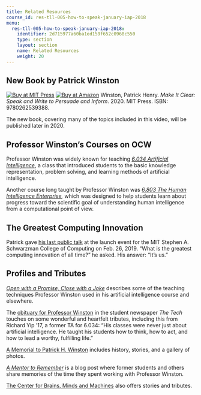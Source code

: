 ```yaml
---
title: Related Resources
course_id: res-tll-005-how-to-speak-january-iap-2018
menu:
  res-tll-005-how-to-speak-january-iap-2018:
    identifier: 2d715977a60ba1ed159f652c0968c550
    type: section
    layout: section
    name: Related Resources
    weight: 20
---
```

New Book by Patrick Winston
---------------------------

[![Buy at MIT Press](/images/mp_logo.gif)](https://mitpress.mit.edu/9780262539388) [![Buy at Amazon](/images/a_logo_17.gif)](http://www.amazon.com/exec/obidos/ASIN/0262539381/ref=nosim/mitopencourse-20) Winston, Patrick Henry. _Make It Clear: Speak and Write to Persuade and Inform_. 2020. MIT Press. ISBN: 9780262539388.

The new book, covering many of the topics included in this video, will be published later in 2020.

Professor Winston’s Courses on OCW
----------------------------------

Professor Winston was widely known for teaching _[6.034 Artificial Intelligence](./resolveuid/334ddfd35136fa9b4e540f1e2bf63cc0)_, a class that introduced students to the basic knowledge representation, problem solving, and learning methods of artificial intelligence.

Another course long taught by Professor Winston was _[6.803 The Human Intelligence Enterprise](./resolveuid/8a095d0d68d7a24a5ea4c7d6aa5687d4),_ which was designed to help students learn about progress toward the scientific goal of understanding human intelligence from a computational point of view.

The Greatest Computing Innovation
---------------------------------

Patrick gave [his last public talk](https://youtu.be/vCyZUiBr_ds?t=1929) at the launch event for the MIT Stephen A. Schwarzman College of Computing on Feb. 26, 2019. “What is the greatest computing innovation of all time?” he asked. His answer: “It’s us.”

Profiles and Tributes
---------------------

_[Open with a Promise, Close with a Joke](https://mitopencourseware.wordpress.com/2016/07/19/open-with-a-promise-close-with-a-joke/)_ describes some of the teaching techniques Professor Winston used in his artificial intelligence course and elsewhere.

The [obituary for Professor Winston](http://thetech.com/2019/07/23/professor-patrick-winston-obit) in the student newspaper _The Tech_ touches on some wonderful and heartfelt tributes, including this from Richard Yip ’17, a former TA for 6.034: “His classes were never just about artificial intelligence. He taught his students how to think, how to act, and how to lead a worthy, fulfilling life.”

[A Memorial to Patrick H. Winston](https://www.memoriesofpatrickwinston.com/gallery) includes history, stories, and a gallery of photos.

_[A Mentor to Remember](https://mitadmissions.org/blogs/entry/a-mentor-to-remember-patrick-winston-1943-2019/)_ is a blog post where former students and others share memories of the time they spent working with Professor Winston.

[The Center for Brains, Minds and Machines](http://cbmm.mit.edu/news-events/news/professor-patrick-winston-former-director-mit%E2%80%99s-artificial-intelligence-laboratory) also offers stories and tributes.